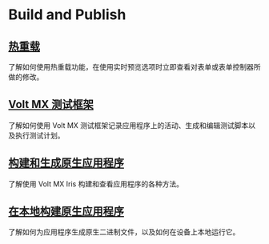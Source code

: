 # Build and Publish
## [热重载](./HotReloadLivePreview.md)
了解如何使用热重载功能，在使用实时预览选项时立即查看对表单或表单控制器所做的修改。

## [Volt MX 测试框架](./VoltMXTestFramework.md)
了解如何使用 Volt MX 测试框架记录应用程序上的活动、生成和编辑测试脚本以及执行测试计划。

## [构建和生成原生应用程序](./BuildGenerateNativeApps.md)
了解使用 Volt MX Iris 构建和查看应用程序的各种方法。

## [在本地构建原生应用程序](./BuildNativeAppsLocally.md)
了解如何为应用程序生成原生二进制文件，以及如何在设备上本地运行它。